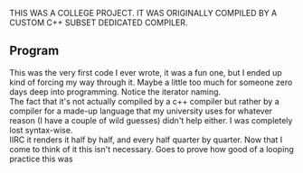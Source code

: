 THIS WAS A COLLEGE PROJECT. IT WAS ORIGINALLY COMPILED BY A CUSTOM C++ SUBSET DEDICATED COMPILER.

## Program

This was the very first code I ever wrote, it was a fun one, but I ended up kind of forcing my way through it. Maybe a little too much for someone zero days deep into programming. Notice the iterator naming.  
The fact that it's not actually compiled by a c++ compiler but rather by a compiler for a made-up language that my university uses for whatever reason (I have a couple of wild guesses) didn't help either. I was completely lost syntax-wise.  
IIRC it renders it half by half, and every half quarter by quarter. Now that I come to think of it this isn't necessary. Goes to prove how good of a looping practice this was